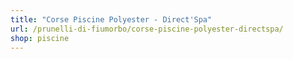```yaml
---
title: "Corse Piscine Polyester - Direct'Spa"
url: /prunelli-di-fiumorbo/corse-piscine-polyester-directspa/
shop: piscine
---
```

